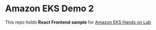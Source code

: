 # Amazon EKS Demo 2 
This repo holds **React Frontend sample** for [Amazon EKS Hands on Lab](https://master.d3s71i2n51x60t.amplifyapp.com/ko/)
